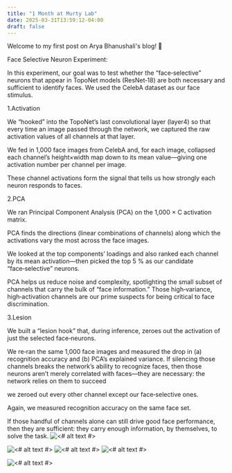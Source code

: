 ```yaml
---
title: "1 Month at Murty Lab"
date: 2025-03-31T13:59:12-04:00
draft: false
---
```


Welcome to my first post on Arya Bhanushali's blog! 🎉

Face Selective Neuron Experiment:

In this experiment, our goal was to test whether the “face‑selective” neurons that 
appear in TopoNet models (ResNet‑18) are both necessary and sufficient
to identify faces. We used the CelebA dataset as our face stimulus.

1.Activation

We “hooked” into the TopoNet’s last convolutional layer (layer4) so that every time an image passed through the network, we captured the raw activation values of all channels at that layer.

We fed in 1,000 face images from CelebA and, for each image, collapsed each channel’s height×width map down to its mean value—giving one activation number per channel per image.

These channel activations form the signal that tells us how strongly each neuron responds to faces. 

2.PCA

We ran Principal Component Analysis (PCA) on the 1,000 × C activation matrix.

PCA finds the directions (linear combinations of channels) along which the activations vary the most across the face images.

We looked at the top components’ loadings and also ranked each channel by its mean activation—then picked the top 5 % as our candidate “face‑selective” neurons.

PCA helps us reduce noise and complexity, spotlighting the small subset of channels that carry the bulk of “face information.” Those high‑variance, high‑activation channels are our prime suspects for being critical to face discrimination.

3.Lesion

We built a “lesion hook” that, during inference, zeroes out the activation of just the selected face‑neurons.

We re‑ran the same 1,000 face images and measured the drop in (a) recognition accuracy and (b) PCA’s explained variance.
If silencing those channels breaks the network’s ability to recognize faces, then those neurons aren’t merely correlated with faces—they are necessary: the network relies on them to succeed

we zeroed out every other channel except our face‑selective ones.

Again, we measured recognition accuracy on the same face set.

If those handful of channels alone can still drive good face performance, then they are sufficient: they carry enough information, by themselves, to solve the task.
![<# alt text #>](../../../../../var/folders/b5/p80xxy0s78g2hsqcb735yqqc0000gn/T/TemporaryItems/NSIRD_screencaptureui_jUi09t/Screenshot%202025-04-17%20at%2010.46.22%E2%80%AFPM.png "Screenshot")




![<# alt text #>](../../../../../var/folders/b5/p80xxy0s78g2hsqcb735yqqc0000gn/T/TemporaryItems/NSIRD_screencaptureui_KeiAi2/Screenshot%202025-04-17%20at%2010.46.38%E2%80%AFPM.png "Screenshot")
![<# alt text #>](../../../../../var/folders/b5/p80xxy0s78g2hsqcb735yqqc0000gn/T/TemporaryItems/NSIRD_screencaptureui_jwg4V9/Screenshot%202025-04-17%20at%2010.46.51%E2%80%AFPM.png "Screenshot")
![<# alt text #>](../../../../../var/folders/b5/p80xxy0s78g2hsqcb735yqqc0000gn/T/TemporaryItems/NSIRD_screencaptureui_W48QR0/Screenshot%202025-04-17%20at%2010.47.20%E2%80%AFPM.png "Screenshot")


![<# alt text #>](../../../../../var/folders/b5/p80xxy0s78g2hsqcb735yqqc0000gn/T/TemporaryItems/NSIRD_screencaptureui_8WLuwQ/Screenshot%202025-04-17%20at%2010.47.43%E2%80%AFPM.png "Screenshot")


